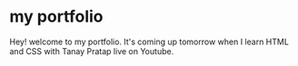 # my portfolio
Hey! welcome to my portfolio. It's coming up tomorrow when I learn HTML and CSS with Tanay Pratap live on Youtube.
